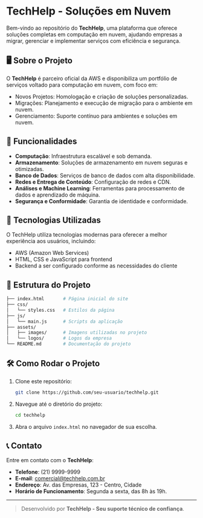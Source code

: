 
# TechHelp - Soluções em Nuvem

Bem-vindo ao repositório do **TechHelp**, uma plataforma que oferece soluções completas em computação em nuvem, ajudando empresas a migrar, gerenciar e implementar serviços com eficiência e segurança.

## 🖥️ Sobre o Projeto

O **TechHelp** é parceiro oficial da AWS e disponibiliza um portfólio de serviços voltado para computação em nuvem, com foco em:

- Novos Projetos: Homologação e criação de soluções personalizadas.
- Migrações: Planejamento e execução de migração para o ambiente em nuvem.
- Gerenciamento: Suporte contínuo para ambientes e soluções em nuvem.

## 📌 Funcionalidades

- **Computação**: Infraestrutura escalável e sob demanda.
- **Armazenamento**: Soluções de armazenamento em nuvem seguras e otimizadas.
- **Banco de Dados**: Serviços de banco de dados com alta disponibilidade.
- **Redes e Entrega de Conteúdo**: Configuração de redes e CDN.
- **Análises e Machine Learning**: Ferramentas para processamento de dados e aprendizado de máquina.
- **Segurança e Conformidade**: Garantia de identidade e conformidade.

## 🚀 Tecnologias Utilizadas

O TechHelp utiliza tecnologias modernas para oferecer a melhor experiência aos usuários, incluindo:

- AWS (Amazon Web Services)
- HTML, CSS e JavaScript para frontend
- Backend a ser configurado conforme as necessidades do cliente

## 📂 Estrutura do Projeto

```bash
├── index.html       # Página inicial do site
├── css/
│   └── styles.css   # Estilos da página
├── js/
│   └── main.js      # Scripts da aplicação
├── assets/
│   ├── images/      # Imagens utilizadas no projeto
│   └── logos/       # Logos da empresa
└── README.md        # Documentação do projeto
```

## 🛠️ Como Rodar o Projeto

1. Clone este repositório:
   ```bash
   git clone https://github.com/seu-usuario/techhelp.git
   ```
2. Navegue até o diretório do projeto:
   ```bash
   cd techhelp
   ```
3. Abra o arquivo `index.html` no navegador de sua escolha.

## 📞 Contato

Entre em contato com o **TechHelp**:

- **Telefone**: (21) 9999-9999
- **E-mail**: comercial@techhelp.com.br
- **Endereço**: Av. das Empresas, 123 - Centro, Cidade
- **Horário de Funcionamento**: Segunda a sexta, das 8h às 19h.

---

> Desenvolvido por **TechHelp - Seu suporte técnico de confiança**.
